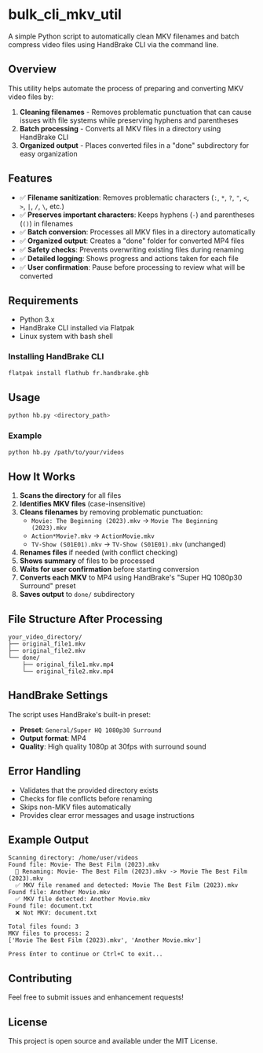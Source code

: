# bulk_cli_mkv_util

A simple Python script to automatically clean MKV filenames and batch compress video files using HandBrake CLI via the command line.

## Overview

This utility helps automate the process of preparing and converting MKV video files by:
1. **Cleaning filenames** - Removes problematic punctuation that can cause issues with file systems while preserving hyphens and parentheses
2. **Batch processing** - Converts all MKV files in a directory using HandBrake CLI
3. **Organized output** - Places converted files in a "done" subdirectory for easy organization

## Features

- ✅ **Filename sanitization**: Removes problematic characters (`:`, `*`, `?`, `"`, `<`, `>`, `|`, `/`, `\`, etc.)
- ✅ **Preserves important characters**: Keeps hyphens (`-`) and parentheses (`()`) in filenames
- ✅ **Batch conversion**: Processes all MKV files in a directory automatically
- ✅ **Organized output**: Creates a "done" folder for converted MP4 files
- ✅ **Safety checks**: Prevents overwriting existing files during renaming
- ✅ **Detailed logging**: Shows progress and actions taken for each file
- ✅ **User confirmation**: Pause before processing to review what will be converted

## Requirements

- Python 3.x
- HandBrake CLI installed via Flatpak
- Linux system with bash shell

### Installing HandBrake CLI

```bash
flatpak install flathub fr.handbrake.ghb
```

## Usage

```bash
python hb.py <directory_path>
```

### Example

```bash
python hb.py /path/to/your/videos
```

## How It Works

1. **Scans the directory** for all files
2. **Identifies MKV files** (case-insensitive)
3. **Cleans filenames** by removing problematic punctuation:
   - `Movie: The Beginning (2023).mkv` → `Movie The Beginning (2023).mkv`
   - `Action*Movie?.mkv` → `ActionMovie.mkv`
   - `TV-Show (S01E01).mkv` → `TV-Show (S01E01).mkv` (unchanged)
4. **Renames files** if needed (with conflict checking)
5. **Shows summary** of files to be processed
6. **Waits for user confirmation** before starting conversion
7. **Converts each MKV** to MP4 using HandBrake's "Super HQ 1080p30 Surround" preset
8. **Saves output** to `done/` subdirectory

## File Structure After Processing

```
your_video_directory/
├── original_file1.mkv
├── original_file2.mkv
└── done/
    ├── original_file1.mkv.mp4
    └── original_file2.mkv.mp4
```

## HandBrake Settings

The script uses HandBrake's built-in preset:
- **Preset**: `General/Super HQ 1080p30 Surround`
- **Output format**: MP4
- **Quality**: High quality 1080p at 30fps with surround sound

## Error Handling

- Validates that the provided directory exists
- Checks for file conflicts before renaming
- Skips non-MKV files automatically
- Provides clear error messages and usage instructions

## Example Output

```
Scanning directory: /home/user/videos
Found file: Movie- The Best Film (2023).mkv
  🔧 Renaming: Movie- The Best Film (2023).mkv -> Movie The Best Film (2023).mkv
  ✅ MKV file renamed and detected: Movie The Best Film (2023).mkv
Found file: Another Movie.mkv
  ✅ MKV file detected: Another Movie.mkv
Found file: document.txt
  ❌ Not MKV: document.txt

Total files found: 3
MKV files to process: 2
['Movie The Best Film (2023).mkv', 'Another Movie.mkv']

Press Enter to continue or Ctrl+C to exit...
```

## Contributing

Feel free to submit issues and enhancement requests!

## License

This project is open source and available under the MIT License.
